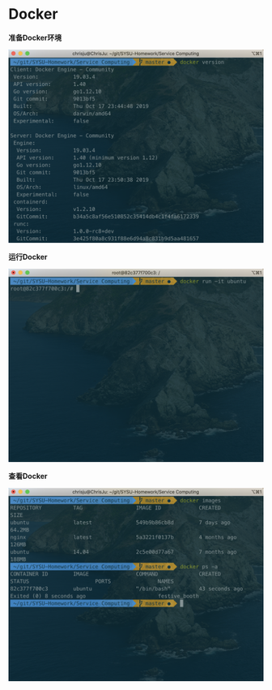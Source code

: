 # Docker

**准备Docker环境**

![0](./image/homework16/0.png)

**运行Docker**

![0](./image/homework16/1.png)

**查看Docker**

![0](./image/homework16/2.png)

